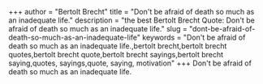 +++
author = "Bertolt Brecht"
title = "Don't be afraid of death so much as an inadequate life."
description = "the best Bertolt Brecht Quote: Don't be afraid of death so much as an inadequate life."
slug = "dont-be-afraid-of-death-so-much-as-an-inadequate-life"
keywords = "Don't be afraid of death so much as an inadequate life.,bertolt brecht,bertolt brecht quotes,bertolt brecht quote,bertolt brecht sayings,bertolt brecht saying,quotes, sayings,quote, saying, motivation"
+++
Don't be afraid of death so much as an inadequate life.

